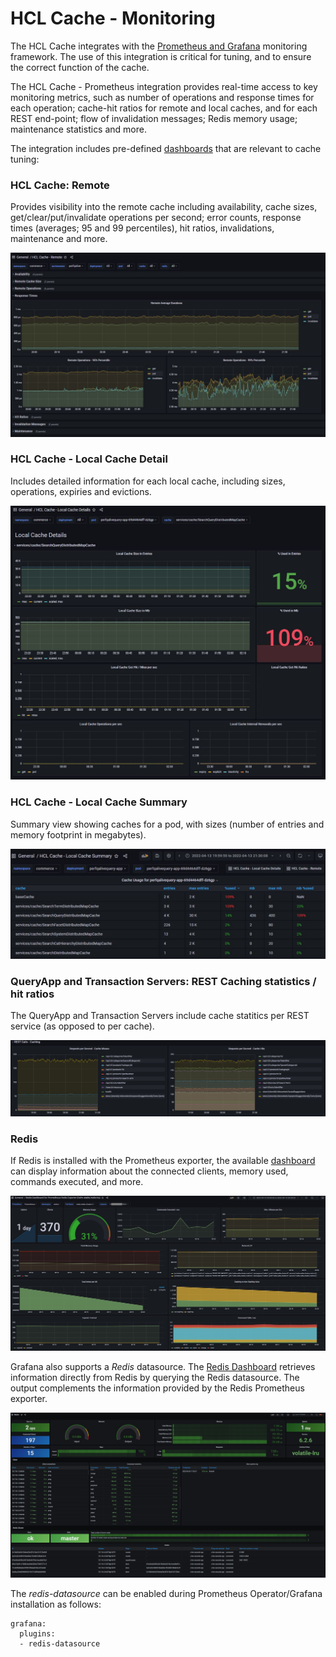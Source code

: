 # HCL Cache - Monitoring

The HCL Cache integrates with the [Prometheus and Grafana](../Grafana/Readme.md) monitoring framework. The use of this integration is critical for tuning, and to ensure the 
correct function of the cache.

The HCL Cache - Prometheus integration provides real-time access to key monitoring metrics, such as number of operations and response times for each operation; cache-hit ratios for remote and local caches, and for each REST end-point; flow of invalidation messages; Redis memory usage; maintenance statistics and more.

The integration includes pre-defined [dashboards](Grafana/dashboards) that are relevant to cache tuning:


### HCL Cache: Remote
Provides visibility into the remote cache including availability, cache sizes, get/clear/put/invalidate operations per second; error counts,  response times (averages; 95 and 99 percentiles),  hit ratios, invalidations, maintenance and more.

![hcl_cache_remote.jpg](images/hcl_cache_remote.jpg)

### HCL Cache - Local Cache Detail
Includes detailed information for each local cache, including sizes, operations, expiries and evictions.

![local_cache_details](images/local_cache_details.jpg)

### HCL Cache - Local Cache Summary
Summary view showing caches for a pod, with sizes (number of entries and memory footprint in megabytes).

![local_cache_summary](images/local_cache_summary.jpg)

### QueryApp and Transaction Servers: REST Caching statistics / hit ratios
The QueryApp and Transaction Servers include cache statitics per REST service (as opposed to per cache).

![query_app_caching](images/query_app_caching.jpg)


### Redis
If Redis is installed with the Prometheus exporter, the available [dashboard](https://grafana.com/grafana/dashboards/11835) can display information about the connected clients, memory used, commands executed, and more.

![redis_dashboard](images/redis_dashboard.jpg)

Grafana also supports a *Redis* datasource. The [Redis Dashboard](https://grafana.com/grafana/dashboards/12776) retrieves information directly from Redis by querying the Redis datasource. The output complements the information provided by the Redis Prometheus exporter.

![redis_dashboard2](images/redis_dashboard2.jpg)

The *redis-datasource* can be enabled during Prometheus Operator/Grafana installation as follows:

```
grafana:
  plugins:
  - redis-datasource
```  
